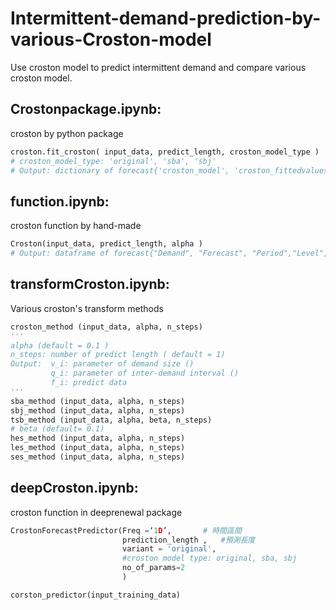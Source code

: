 # Intermittent-demand-prediction-by-various-Croston-model
Use croston model to predict intermittent demand and compare various croston model.

## Crostonpackage.ipynb:
croston by python package

```python
croston.fit_croston( input_data, predict_length, croston_model_type )
# croston_model_type: 'original', 'sba', 'sbj'
# Output: dictionary of forecast{'croston_model', 'croston_fittedvalues', 'croston_forecast'}
```

## function.ipynb: 
croston function by hand-made

```python
Croston(input_data, predict_length, alpha )
# Output: dataframe of forecast{"Demand", "Forecast", "Period","Level", "Error"}
```

## transformCroston.ipynb: 
Various croston's transform methods

```python
croston_method (input_data, alpha, n_steps)
'''
alpha (default = 0.1 )
n_steps: number of predict length ( default = 1)
Output:  v_i: parameter of demand size ()
         q_i: parameter of inter-demand interval ()
         f_i: predict data
'''
sba_method (input_data, alpha, n_steps)
sbj_method (input_data, alpha, n_steps)
tsb_method (input_data, alpha, beta, n_steps)
# beta (default= 0.1)
hes_method (input_data, alpha, n_steps)
les_method (input_data, alpha, n_steps) 
ses_method (input_data, alpha, n_steps)
```
## deepCroston.ipynb: 
croston function in deeprenewal package

```python
CrostonForecastPredictor(Freq =‘1D’,       # 時間區間
                         prediction_length ,   #預測長度 
                         variant = 'original', 
                         #croston model type: original, sba, sbj
                         no_of_params=2
                         )

corston_predictor(input_training_data)
```      


